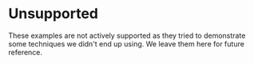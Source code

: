 # Unsupported

These examples are not actively supported as they tried to demonstrate some techniques we didn't end up using. We leave them here for future reference.
